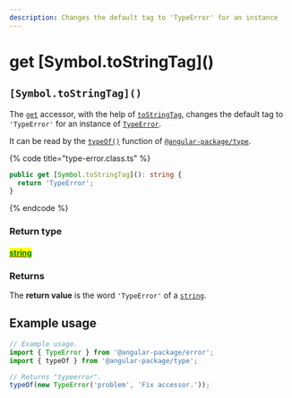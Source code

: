 ```yaml
---
description: Changes the default tag to 'TypeError' for an instance
---
```


# get \[Symbol.toStringTag]\()

## `[Symbol.toStringTag]()`

The [`get`](https://developer.mozilla.org/en-US/docs/Web/JavaScript/Reference/Functions/get) accessor, with the help of [`toStringTag`](https://developer.mozilla.org/en-US/docs/Web/JavaScript/Reference/Global\_Objects/Symbol/toStringTag), changes the default tag to `'TypeError'` for an instance of [`TypeError`](broken-reference).

It can be read by the [`typeOf()`](https://docs.angular-package.dev/v/type/helper/typeof) function of [`@angular-package/type`](https://docs.angular-package.dev/v/type/).

{% code title="type-error.class.ts" %}
```typescript
public get [Symbol.toStringTag](): string {
  return 'TypeError';
}
```
{% endcode %}

### Return type

#### <mark style="color:green;"></mark>[<mark style="color:green;">string</mark>](https://www.typescriptlang.org/docs/handbook/basic-types.html#string)<mark style="color:green;"></mark>

### Returns

The **return value** is the word `'TypeError'` of a [`string`](https://developer.mozilla.org/en-US/docs/Web/JavaScript/Reference/Global\_Objects/String).

## Example usage

```typescript
// Example usage.
import { TypeError } from '@angular-package/error';
import { typeOf } from '@angular-package/type';

// Returns "typeerror".
typeOf(new TypeError('problem', 'Fix accessor.'));
```
